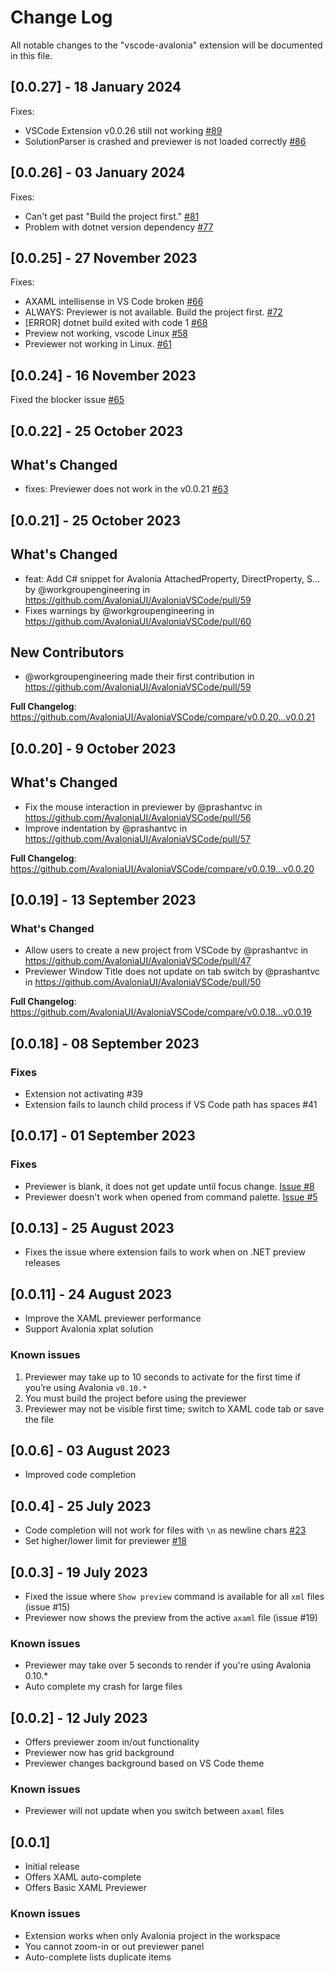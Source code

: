 # Change Log

All notable changes to the "vscode-avalonia" extension will be documented in this file.

## [0.0.27] - 18 January 2024

Fixes:

- VSCode Extension v0.0.26 still not working [#89](https://github.com/AvaloniaUI/AvaloniaVSCode/issues/89)
- SolutionParser is crashed and previewer is not loaded correctly [#86](https://github.com/AvaloniaUI/AvaloniaVSCode/issues/86)

## [0.0.26] - 03 January 2024

Fixes:

- Can't get past "Build the project first." [#81](https://github.com/AvaloniaUI/AvaloniaVSCode/issues/81)
- Problem with dotnet version dependency [#77](https://github.com/AvaloniaUI/AvaloniaVSCode/issues/77)


## [0.0.25] - 27 November 2023

Fixes: 

- AXAML intellisense in VS Code broken [#66](https://github.com/AvaloniaUI/AvaloniaVSCode/issues/66)
- ALWAYS: Previewer is not available. Build the project first. [#72](https://github.com/AvaloniaUI/AvaloniaVSCode/issues/72)
- [ERROR] dotnet build exited with code 1 [#68](https://github.com/AvaloniaUI/AvaloniaVSCode/issues/68)
- Preview not working, vscode Linux [#58](https://github.com/AvaloniaUI/AvaloniaVSCode/issues/58)
- Previewer not working in Linux. [#61](https://github.com/AvaloniaUI/AvaloniaVSCode/issues/61)

## [0.0.24] - 16 November 2023

Fixed the blocker issue [#65](https://github.com/AvaloniaUI/AvaloniaVSCode/issues/65)

## [0.0.22] - 25 October 2023

## What's Changed
* fixes: Previewer does not work in the v0.0.21 [#63](https://github.com/AvaloniaUI/AvaloniaVSCode/issues/63)

## [0.0.21] - 25 October 2023

## What's Changed
* feat: Add C# snippet for Avalonia AttachedProperty, DirectProperty, S… by @workgroupengineering in https://github.com/AvaloniaUI/AvaloniaVSCode/pull/59
* Fixes warnings by @workgroupengineering in https://github.com/AvaloniaUI/AvaloniaVSCode/pull/60

## New Contributors
* @workgroupengineering made their first contribution in https://github.com/AvaloniaUI/AvaloniaVSCode/pull/59

**Full Changelog**: https://github.com/AvaloniaUI/AvaloniaVSCode/compare/v0.0.20...v0.0.21

## [0.0.20] - 9 October 2023

## What's Changed
* Fix the mouse interaction in previewer by @prashantvc in https://github.com/AvaloniaUI/AvaloniaVSCode/pull/56
* Improve indentation by @prashantvc in https://github.com/AvaloniaUI/AvaloniaVSCode/pull/57


**Full Changelog**: https://github.com/AvaloniaUI/AvaloniaVSCode/compare/v0.0.19...v0.0.20

## [0.0.19] - 13 September 2023
### What's Changed
* Allow users to create a new project from VSCode by @prashantvc in https://github.com/AvaloniaUI/AvaloniaVSCode/pull/47
* Previewer Window Title does not update on tab switch by @prashantvc in https://github.com/AvaloniaUI/AvaloniaVSCode/pull/50


**Full Changelog**: https://github.com/AvaloniaUI/AvaloniaVSCode/compare/v0.0.18...v0.0.19
## [0.0.18] - 08 September 2023
### Fixes

- Extension not activating #39
- Extension fails to launch child process if VS Code path has spaces #41


## [0.0.17] - 01 September 2023

### Fixes

- Previewer is blank, it does not get update until focus change. [Issue #8](https://github.com/AvaloniaUI/Avalonia-VSCode-Extension/issues/8)
- Previewer doesn't work when opened from command palette. [Issue #5](https://github.com/AvaloniaUI/Avalonia-VSCode-Extension/issues/5)

## [0.0.13] - 25 August 2023

- Fixes the issue where extension fails to work when on .NET preview releases

## [0.0.11] - 24 August 2023

- Improve the XAML previewer performance
- Support Avalonia xplat solution

### Known issues

1. Previewer may take up to 10 seconds to activate for the first time if you’re using Avalonia `v0.10.*`
2. You must build the project before using the previewer
3. Previewer may not be visible first time; switch to XAML code tab or save the file

## [0.0.6] - 03 August 2023

- Improved code completion

## [0.0.4] - 25 July 2023

- Code completion will not work for files with `\n` as newline chars [#23](https://github.com/AvaloniaUI/AvaloniaVSCode/issues/23)
- Set higher/lower limit for previewer [#18](https://github.com/AvaloniaUI/AvaloniaVSCode/issues/18)

## [0.0.3] - 19 July 2023

- Fixed the issue where `Show preview` command is available for all `xml` files (issue #15)
- Previewer now shows the preview from the active `axaml` file (issue #19)

### Known issues

- Previewer may take over 5 seconds to render if you're using Avalonia 0.10.*
- Auto complete my crash for large files

## [0.0.2] - 12 July 2023

- Offers previewer zoom in/out functionality
- Previewer now has grid background
- Previewer changes background based on VS Code theme

### Known issues

- Previewer will not update when you switch between `axaml` files

## [0.0.1]

- Initial release
- Offers XAML auto-complete
- Offers Basic XAML Previewer

### Known issues

- Extension works when only Avalonia project in the workspace
- You cannot zoom-in or out previewer panel
- Auto-complete lists duplicate items